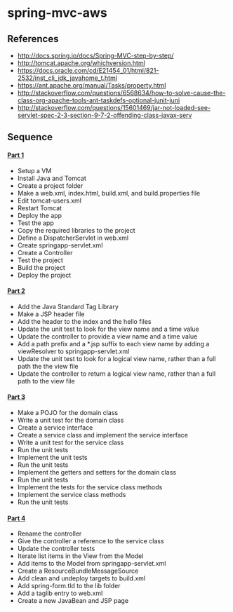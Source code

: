 # spring-mvc-aws

## References
* http://docs.spring.io/docs/Spring-MVC-step-by-step/
* http://tomcat.apache.org/whichversion.html
* https://docs.oracle.com/cd/E21454_01/html/821-2532/inst_cli_jdk_javahome_t.html
* https://ant.apache.org/manual/Tasks/property.html
* http://stackoverflow.com/questions/6568634/how-to-solve-cause-the-class-org-apache-tools-ant-taskdefs-optional-junit-juni
* http://stackoverflow.com/questions/15601469/jar-not-loaded-see-servlet-spec-2-3-section-9-7-2-offending-class-javax-serv

## Sequence
#### [Part 1](/docs/part1.md)
* Setup a VM
* Install Java and Tomcat
* Create a project folder
* Make a web.xml, index.html, build.xml, and build.properties file
* Edit tomcat-users.xml
* Restart Tomcat
* Deploy the app
* Test the app
* Copy the required libraries to the project
* Define a DispatcherServlet in web.xml
* Create springapp-servlet.xml
* Create a Controller
* Test the project
* Build the project
* Deploy the project

#### [Part 2](/docs/part2.md)
* Add the Java Standard Tag Library
* Make a JSP header file
* Add the header to the index and the hello files
* Update the unit test to look for the view name and a time value
* Update the controller to provide a view name and a time value
* Add a path prefix and a *.jsp suffix to each view name by adding a viewResolver to springapp-servlet.xml
* Update the unit test to look for a logical view name, rather than a full path the the view file
* Update the controller to return a logical view name, rather than a full path to the view file

#### [Part 3](/docs/part3.md)
* Make a POJO for the domain class
* Write a unit test for the domain class
* Create a service interface
* Create a service class and implement the service interface
* Write a unit test for the service class
* Run the unit tests
* Implement the unit tests
* Run the unit tests
* Implement the getters and setters for the domain class
* Run the unit tests
* Implement the tests for the service class methods
* Implement the service class methods
* Run the unit tests

#### [Part 4](/docs/part4.md)
* Rename the controller
* Give the controller a reference to the service class
* Update the controller tests
* Iterate list items in the View from the Model
* Add items to the Model from springapp-servlet.xml
* Create a ResourceBundleMessageSource
* Add clean and undeploy targets to build.xml
* Add spring-form.tld to the lib folder
* Add a taglib entry to web.xml
* Create a new JavaBean and JSP page

